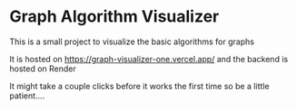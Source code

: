 # Graph Algorithm Visualizer

This is a small project to visualize the basic algorithms for graphs

It is hosted on https://graph-visualizer-one.vercel.app/ and the backend is hosted on Render

It might take a couple clicks before it works  the first time so be a little patient....

